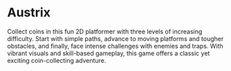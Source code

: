 # Austrix
Collect coins in this fun 2D platformer with three levels of increasing difficulty. Start with simple paths, advance to moving platforms and tougher obstacles, and finally, face intense challenges with enemies and traps. With vibrant visuals and skill-based gameplay, this game offers a classic yet exciting coin-collecting adventure.
